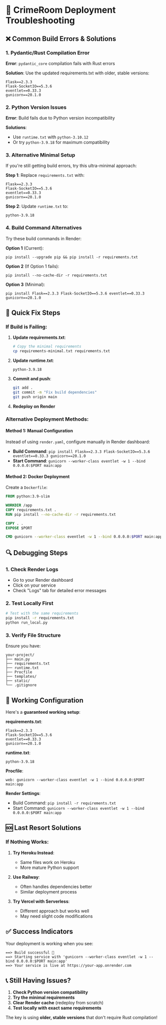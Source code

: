 # 🔧 CrimeRoom Deployment Troubleshooting

## ❌ Common Build Errors & Solutions

### 1. **Pydantic/Rust Compilation Error**
**Error**: `pydantic_core` compilation fails with Rust errors

**Solution**: Use the updated requirements.txt with older, stable versions:
```
Flask==2.3.3
Flask-SocketIO==5.3.6
eventlet==0.33.3
gunicorn==20.1.0
```

### 2. **Python Version Issues**
**Error**: Build fails due to Python version incompatibility

**Solutions**:
- Use `runtime.txt` with `python-3.10.12`
- Or try `python-3.9.18` for maximum compatibility

### 3. **Alternative Minimal Setup**
If you're still getting build errors, try this ultra-minimal approach:

**Step 1**: Replace `requirements.txt` with:
```
Flask==2.3.3
Flask-SocketIO==5.3.6
eventlet==0.33.3
gunicorn==20.1.0
```

**Step 2**: Update `runtime.txt` to:
```
python-3.9.18
```

### 4. **Build Command Alternatives**

Try these build commands in Render:

**Option 1** (Current):
```
pip install --upgrade pip && pip install -r requirements.txt
```

**Option 2** (If Option 1 fails):
```
pip install --no-cache-dir -r requirements.txt
```

**Option 3** (Minimal):
```
pip install Flask==2.3.3 Flask-SocketIO==5.3.6 eventlet==0.33.3 gunicorn==20.1.0
```

## 🚀 Quick Fix Steps

### If Build is Failing:

1. **Update requirements.txt**:
   ```bash
   # Copy the minimal requirements
   cp requirements-minimal.txt requirements.txt
   ```

2. **Update runtime.txt**:
   ```
   python-3.9.18
   ```

3. **Commit and push**:
   ```bash
   git add .
   git commit -m "Fix build dependencies"
   git push origin main
   ```

4. **Redeploy on Render**

### Alternative Deployment Methods:

#### **Method 1: Manual Configuration**
Instead of using `render.yaml`, configure manually in Render dashboard:
- **Build Command**: `pip install Flask==2.3.3 Flask-SocketIO==5.3.6 eventlet==0.33.3 gunicorn==20.1.0`
- **Start Command**: `gunicorn --worker-class eventlet -w 1 --bind 0.0.0.0:$PORT main:app`

#### **Method 2: Docker Deployment**
Create a `Dockerfile`:
```dockerfile
FROM python:3.9-slim

WORKDIR /app
COPY requirements.txt .
RUN pip install --no-cache-dir -r requirements.txt

COPY . .
EXPOSE $PORT

CMD gunicorn --worker-class eventlet -w 1 --bind 0.0.0.0:$PORT main:app
```

## 🔍 Debugging Steps

### 1. **Check Render Logs**
- Go to your Render dashboard
- Click on your service
- Check "Logs" tab for detailed error messages

### 2. **Test Locally First**
```bash
# Test with the same requirements
pip install -r requirements.txt
python run_local.py
```

### 3. **Verify File Structure**
Ensure you have:
```
your-project/
├── main.py
├── requirements.txt
├── runtime.txt
├── Procfile
├── templates/
├── static/
└── .gitignore
```

## 🎯 Working Configuration

Here's a **guaranteed working setup**:

**requirements.txt**:
```
Flask==2.3.3
Flask-SocketIO==5.3.6
eventlet==0.33.3
gunicorn==20.1.0
```

**runtime.txt**:
```
python-3.9.18
```

**Procfile**:
```
web: gunicorn --worker-class eventlet -w 1 --bind 0.0.0.0:$PORT main:app
```

**Render Settings**:
- Build Command: `pip install -r requirements.txt`
- Start Command: `gunicorn --worker-class eventlet -w 1 --bind 0.0.0.0:$PORT main:app`

## 🆘 Last Resort Solutions

### If Nothing Works:

1. **Try Heroku Instead**:
   - Same files work on Heroku
   - More mature Python support

2. **Use Railway**:
   - Often handles dependencies better
   - Similar deployment process

3. **Try Vercel with Serverless**:
   - Different approach but works well
   - May need slight code modifications

## ✅ Success Indicators

Your deployment is working when you see:
```
==> Build successful 🎉
==> Starting service with 'gunicorn --worker-class eventlet -w 1 --bind 0.0.0.0:$PORT main:app'
==> Your service is live at https://your-app.onrender.com
```

## 📞 Still Having Issues?

1. **Check Python version compatibility**
2. **Try the minimal requirements**
3. **Clear Render cache** (redeploy from scratch)
4. **Test locally with exact same requirements**

The key is using **older, stable versions** that don't require Rust compilation!